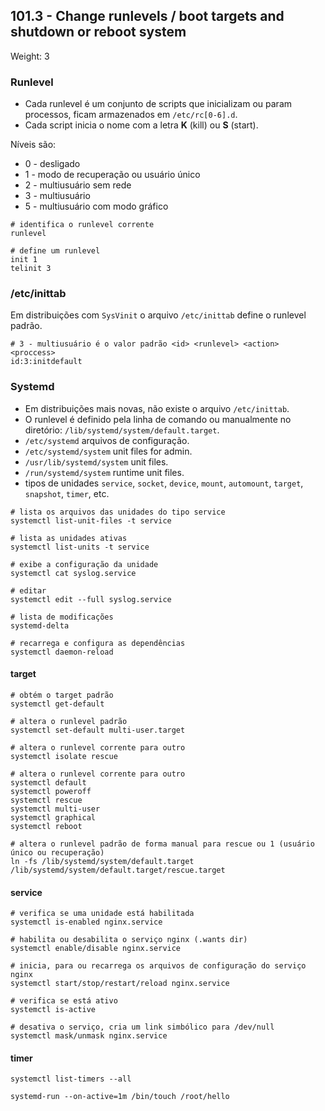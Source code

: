 ## 101.3 - Change runlevels / boot targets and shutdown or reboot system
Weight: 3

### Runlevel

* Cada runlevel é um conjunto de scripts que inicializam ou param processos, ficam armazenados em `/etc/rc[0-6].d`.
* Cada script inicia o nome com a letra **K** (kill) ou **S** (start).

Níveis são:
* 0 - desligado
* 1 - modo de recuperação ou usuário único
* 2 - multiusuário sem rede
* 3 - multiusuário
* 5 - multiusuário com modo gráfico

```shell
# identifica o runlevel corrente
runlevel

# define um runlevel
init 1
telinit 3
```

### /etc/inittab

Em distribuições com `SysVinit` o arquivo `/etc/inittab` define o runlevel padrão.

```shell
# 3 - multiusuário é o valor padrão <id> <runlevel> <action> <proccess>
id:3:initdefault
```

### Systemd

* Em distribuições mais novas, não existe o arquivo `/etc/inittab`.
* O runlevel é definido pela linha de comando ou manualmente no diretório: `/lib/systemd/system/default.target`.
* `/etc/systemd` arquivos de configuração.
* `/etc/systemd/system` unit files for admin.
* `/usr/lib/systemd/system` unit files.
* `/run/systemd/system` runtime unit files.
* tipos de unidades `service`, `socket`, `device`, `mount`, `automount`, `target`, `snapshot`, `timer`, etc.

```shell
# lista os arquivos das unidades do tipo service
systemctl list-unit-files -t service

# lista as unidades ativas
systemctl list-units -t service

# exibe a configuração da unidade
systemctl cat syslog.service

# editar
systemctl edit --full syslog.service

# lista de modificações
systemd-delta

# recarrega e configura as dependências
systemctl daemon-reload
```

#### target

```shell
# obtém o target padrão
systemctl get-default

# altera o runlevel padrão
systemctl set-default multi-user.target

# altera o runlevel corrente para outro
systemctl isolate rescue

# altera o runlevel corrente para outro
systemctl default
systemctl poweroff
systemctl rescue
systemctl multi-user
systemctl graphical
systemctl reboot

# altera o runlevel padrão de forma manual para rescue ou 1 (usuário único ou recuperação)
ln -fs /lib/systemd/system/default.target /lib/systemd/system/default.target/rescue.target
```
#### service

```shell
# verifica se uma unidade está habilitada
systemctl is-enabled nginx.service

# habilita ou desabilita o serviço nginx (.wants dir)
systemctl enable/disable nginx.service

# inicia, para ou recarrega os arquivos de configuração do serviço nginx
systemctl start/stop/restart/reload nginx.service

# verifica se está ativo
systemctl is-active

# desativa o serviço, cria um link simbólico para /dev/null
systemctl mask/unmask nginx.service
```
#### timer

```shell
systemctl list-timers --all

systemd-run --on-active=1m /bin/touch /root/hello
```
